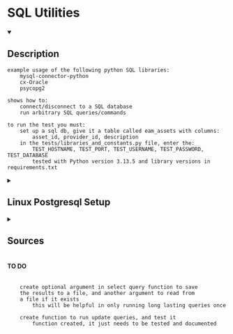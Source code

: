 # SQL Utilities


<details open>
<summary><h2>Description</h2></summary>

    example usage of the following python SQL libraries:
        mysql-connector-python
        cx-Oracle
        psycopg2

    shows how to:
        connect/disconnect to a SQL database
        run arbitrary SQL queries/commands

    to run the test you must:
        set up a sql db, give it a table called eam_assets with columns:
            asset_id, provider_id, description
        in the tests/libraries_and_constants.py file, enter the:
            TEST_HOSTNAME, TEST_PORT, TEST_USERNAME, TEST_PASSWORD, TEST_DATABASE
            tested with Python version 3.13.5 and library versions in requirements.txt

</details>

<details>
<summary><h2>Linux Postgresql Setup</h2></summary>
    
    sudo pacman -S postgresql # install postgresql
    sudo systemctl start postgresql
    sudo systemctl status postgresql

    # create example 'admin' superuser w/ password 'password'
    sudo -u postgres psql
        CREATE ROLE admin WITH LOGIN PASSWORD 'password';
        ALTER ROLE admin CREATEDB;
        ALTER ROLE admin WITH SUPERUSER;

    # update config file to require password from databases at localhost
    # by changing "trust" to "md5" in METHOD column
    sudo nano /var/lib/postgresql/17/main/pg_hba.conf

</details>

<details>
<summary><h2>Sources</h2></summary>

    MySQL Connector/Python Docs
    https://github.com/mysql/mysql-connector-python

    Oracle Database Connection in Python
        cx_Oracle lib requires Oracle Client libraries
            download the Basic one
            https://www.oracle.com/database/technologies/instant-client.html
        and add it to your path:
            C:\oracle\instantclient_19_10
        https://cx-oracle.readthedocs.io/en/latest/user_guide/installation.html
    https://www.geeksforgeeks.org/oracle-database-connection-in-python/

    PostgreSQL Connector
    https://pypi.org/project/psycopg2/

</details>

#### TO DO
```
	
	create optional argument in select query function to save
	the results to a file, and another argument to read from
	a file if it exists
		this will be helpful in only running long lasting queries once

	create function to run update queries, and test it
		function created, it just needs to be tested and documented

```
